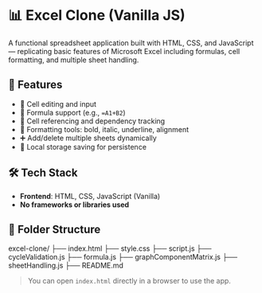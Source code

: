 # 📊 Excel Clone (Vanilla JS)

A functional spreadsheet application built with HTML, CSS, and JavaScript — replicating basic features of Microsoft Excel including formulas, cell formatting, and multiple sheet handling.

## 🚀 Features

- 📝 Cell editing and input
- 🔢 Formula support (e.g., `=A1+B2`)
- 🔗 Cell referencing and dependency tracking
- 🎨 Formatting tools: bold, italic, underline, alignment
- ➕ Add/delete multiple sheets dynamically
- 💾 Local storage saving for persistence

## 🛠️ Tech Stack

- **Frontend**: HTML, CSS, JavaScript (Vanilla)
- **No frameworks or libraries used**

## 📁 Folder Structure

excel-clone/
├── index.html
├── style.css
├── script.js
├── cycleValidation.js
├── formula.js
├── graphComponentMatrix.js
├── sheetHandling.js
├── README.md

> You can open `index.html` directly in a browser to use the app.

